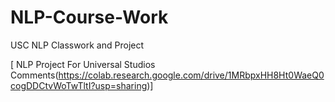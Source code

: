 # NLP-Course-Work
USC NLP Classwork and Project

[ NLP Project For Universal Studios Comments(https://colab.research.google.com/drive/1MRbpxHH8Ht0WaeQ0cogDDCtvWoTwTltI?usp=sharing)]
